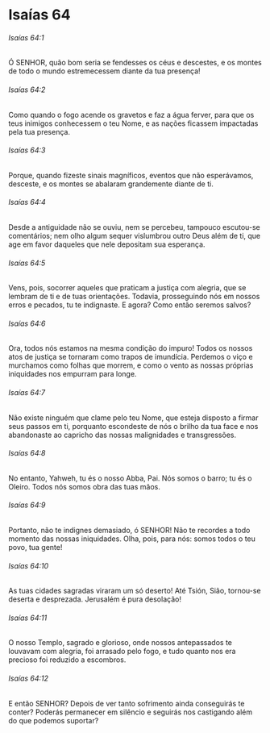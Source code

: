 # Isaías 64

###### Isaías 64:1

Ó SENHOR, quão bom seria se fendesses os céus e descestes, e os montes de todo o mundo estremecessem diante da tua presença!

###### Isaías 64:2

Como quando o fogo acende os gravetos e faz a água ferver, para que os teus inimigos conhecessem o teu Nome, e as nações ficassem impactadas pela tua presença.

###### Isaías 64:3

Porque, quando fizeste sinais magníficos, eventos que não esperávamos, desceste, e os montes se abalaram grandemente diante de ti.

###### Isaías 64:4

Desde a antiguidade não se ouviu, nem se percebeu, tampouco escutou-se comentários; nem olho algum sequer vislumbrou outro Deus além de ti, que age em favor daqueles que nele depositam sua esperança.

###### Isaías 64:5

Vens, pois, socorrer aqueles que praticam a justiça com alegria, que se lembram de ti e de tuas orientações. Todavia, prosseguindo nós em nossos erros e pecados, tu te indignaste. E agora? Como então seremos salvos?

###### Isaías 64:6

Ora, todos nós estamos na mesma condição do impuro! Todos os nossos atos de justiça se tornaram como trapos de imundícia. Perdemos o viço e murchamos como folhas que morrem, e como o vento as nossas próprias iniquidades nos empurram para longe.

###### Isaías 64:7

Não existe ninguém que clame pelo teu Nome, que esteja disposto a firmar seus passos em ti, porquanto escondeste de nós o brilho da tua face e nos abandonaste ao capricho das nossas malignidades e transgressões.

###### Isaías 64:8

No entanto, Yahweh, tu és o nosso Abba, Pai. Nós somos o barro; tu és o Oleiro. Todos nós somos obra das tuas mãos.

###### Isaías 64:9

Portanto, não te indignes demasiado, ó SENHOR! Não te recordes a todo momento das nossas iniquidades. Olha, pois, para nós: somos todos o teu povo, tua gente!

###### Isaías 64:10

As tuas cidades sagradas viraram um só deserto! Até Tsión, Sião, tornou-se deserta e desprezada. Jerusalém é pura desolação!

###### Isaías 64:11

O nosso Templo, sagrado e glorioso, onde nossos antepassados te louvavam com alegria, foi arrasado pelo fogo, e tudo quanto nos era precioso foi reduzido a escombros.

###### Isaías 64:12

E então SENHOR? Depois de ver tanto sofrimento ainda conseguirás te conter? Poderás permanecer em silêncio e seguirás nos castigando além do que podemos suportar?

